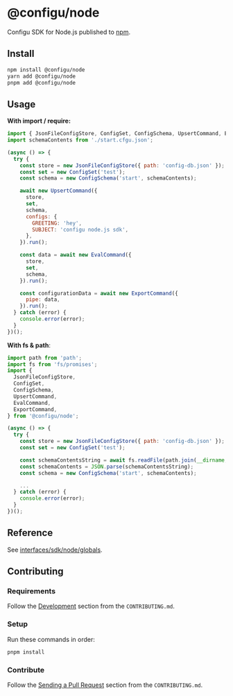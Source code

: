 # @configu/node

Configu SDK for Node.js published to [npm](https://www.npmjs.com/package/@configu/node).

## Install

```bash
npm install @configu/node
yarn add @configu/node
pnpm add @configu/node
```

## Usage

**With import / require:**

```js
import { JsonFileConfigStore, ConfigSet, ConfigSchema, UpsertCommand, EvalCommand, ExportCommand } from '@configu/node';
import schemaContents from './start.cfgu.json';

(async () => {
  try {
    const store = new JsonFileConfigStore({ path: 'config-db.json' });
    const set = new ConfigSet('test');
    const schema = new ConfigSchema('start', schemaContents);

    await new UpsertCommand({
      store,
      set,
      schema,
      configs: {
        GREETING: 'hey',
        SUBJECT: 'configu node.js sdk',
      },
    }).run();

    const data = await new EvalCommand({
      store,
      set,
      schema,
    }).run();

    const configurationData = await new ExportCommand({
      pipe: data,
    }).run();
  } catch (error) {
    console.error(error);
  }
})();
```

**With fs & path**:

```js
import path from 'path';
import fs from 'fs/promises';
import {
  JsonFileConfigStore,
  ConfigSet,
  ConfigSchema,
  UpsertCommand,
  EvalCommand,
  ExportCommand,
} from '@configu/node';

(async () => {
  try {
    const store = new JsonFileConfigStore({ path: 'config-db.json' });
    const set = new ConfigSet('test');

    const schemaContentsString = await fs.readFile(path.join(__dirname, 'start.cfgu.json'));
    const schemaContents = JSON.parse(schemaContentsString);
    const schema = new ConfigSchema('start', schemaContents);

    ...
  } catch (error) {
    console.error(error);
  }
})();
```

<!-- For more examples see [examples/node](https://github.com/configu/configu/tree/main/examples/node-sdk/) -->

## Reference

See [interfaces/sdk/node/globals](https://docs.configu.com/interfaces/sdk/node/globals).

## Contributing

### Requirements

Follow the [Development](https://github.com/configu/configu/blob/main/CONTRIBUTING.md#development) section from the `CONTRIBUTING.md`.

### Setup

Run these commands in order:

```bash
pnpm install
```

### Contribute

Follow the [Sending a Pull Request](https://github.com/configu/configu/blob/main/CONTRIBUTING.md#sending-a-pull-request) section from the `CONTRIBUTING.md`.